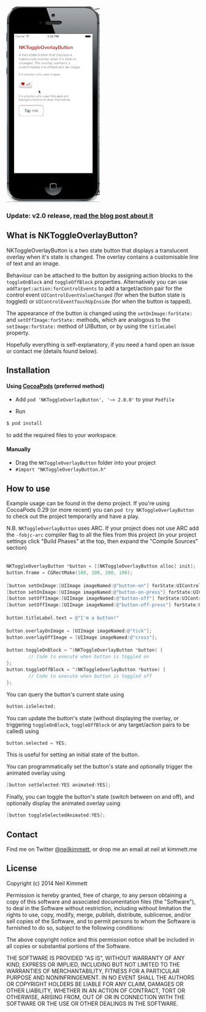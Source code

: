 ![Animation of button being toggled on/off](https://github.com/neilkimmett/NKToggleOverlayButton/raw/master/animation.gif "Excuse the poor quality gif")

### Update: v2.0 release, [read the blog post about it](http://kimmett.me/2014/02/19/nktoggleoverlaybutton-2.0.html)

## What is NKToggleOverlayButton?

NKToggleOverlayButton is a two state button that displays a translucent overlay when it's state is changed. The overlay contains a customisable line of text and an image.

Behaviour can be attached to the button by assigning action blocks to the `toggleOnBlock` and `toggleOffBlock` properties. Alternatively you can use `addTarget:action:forControlEvents` to add a target/action pair for the control event `UIControlEventValueChanged` (for when the button state is toggled) or `UIControlEventTouchUpInside` (for when the button is tapped).

The appearance of the button is changed using the 
`setOnImage:forState:` and `setOffImage:forState:` methods, which are analogous to 
the `setImage:forState:` method of UIButton, or by using the `titleLabel` property.

Hopefully everything is self-explanatory, if you need a hand open an issue or contact me (details found below).


## Installation

#### Using [CocoaPods](http://cocoapods.org/) (preferred method)
* Add `pod 'NKToggleOverlayButton', '~> 2.0.0'` to your `Podfile`

* Run
``` bash
$ pod install
```
to add the required files to your workspace.

#### Manually
* Drag the `NKToggleOverlayButton` folder into your project
* `#import "NKToggleOverlayButton.h"`

## How to use

Example usage can be found in the demo project. If you're using CocoaPods 0.29 (or more recent) you can `pod try NKToggleOverlayButton` to check out the project temporarily and have a play.

N.B. `NKToggleOverlayButton` uses ARC. If your project does not use ARC add the `-fobjc-arc` compiler flag to all the files from this project (in your project settings click "Build Phases" at the top, then expand the "Compile Sources" section)

``` objective-c

NKToggleOverlayButton *button = [[NKToggleOverlayButton alloc] init];
button.frame = CGRectMake(100, 100, 200, 100);

[button setOnImage:[UIImage imageNamed:@"button-on"] forState:UIControlStateNormal];
[button setOnImage:[UIImage imageNamed:@"button-on-press"] forState:UIControlStateHighlighted];
[button setOffImage:[UIImage imageNamed:@"button-off"] forState:UIControlStateNormal];
[button setOffImage:[UIImage imageNamed:@"button-off-press"] forState:UIControlStateHighlighted];

button.titleLabel.text = @"I'm a button!"

button.overlayOnImage = [UIImage imageNamed:@"tick"];
button.overlayOffImage = [UIImage imageNamed:@"cross"];

button.toggleOnBlock = ^(NKToggleOverlayButton *button) {
        // Code to execute when button is toggled on
};
button.toggleOffBlock = ^(NKToggleOverlayButton *button) {
        // Code to execute when button is toggled off
};
```

You can query the button's current state using 

``` objective-c
button.isSelected;
```

You can update the button's state (without displaying the overlay, or triggering `toggleOnBlock`, `toggleOffBlock` or any target/action pairs to be called) using
``` objective-c
button.selected = YES;
```
This is useful for setting an initial state of the button.

You can programmatically set the button's state and optionally trigger the animated overlay using
``` objective-c
[button setSelected:YES animated:YES];
```

Finally, you can toggle the button's state (switch between on and off), and optionally display the animated overlay using
``` objective-c
[button toggleSelectedAnimated:YES];
```


## Contact

Find me on Twitter [@neilkimmett](http://www.twitter.com/neilkimmett), or drop me an email at neil at kimmett.me

## License

Copyright (c) 2014 Neil Kimmett

Permission is hereby granted, free of charge, to any person obtaining a copy of this software and associated documentation files (the "Software"), to deal in the Software without restriction, including without limitation the rights to use, copy, modify, merge, publish, distribute, sublicense, and/or sell copies of the Software, and to permit persons to whom the Software is furnished to do so, subject to the following conditions:

The above copyright notice and this permission notice shall be included in all copies or substantial portions of the Software.

THE SOFTWARE IS PROVIDED "AS IS", WITHOUT WARRANTY OF ANY KIND, EXPRESS OR IMPLIED, INCLUDING BUT NOT LIMITED TO THE WARRANTIES OF MERCHANTABILITY, FITNESS FOR A PARTICULAR PURPOSE AND NONINFRINGEMENT. IN NO EVENT SHALL THE AUTHORS OR COPYRIGHT HOLDERS BE LIABLE FOR ANY CLAIM, DAMAGES OR OTHER LIABILITY, WHETHER IN AN ACTION OF CONTRACT, TORT OR OTHERWISE, ARISING FROM, OUT OF OR IN CONNECTION WITH THE SOFTWARE OR THE USE OR OTHER DEALINGS IN THE SOFTWARE.
